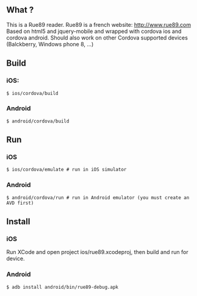 ## What ?

This is a Rue89 reader. Rue89 is a french website: http://www.rue89.com
Based on html5 and jquery-mobile and wrapped with cordova ios and cordova android. Should also work on other Cordova supported devices (Balckberry, Windows phone 8, ...)

## Build
### iOS:

    $ ios/cordova/build

### Android

    $ android/cordova/build

## Run
### iOS

    $ ios/cordova/emulate # run in iOS simulator

### Android

    $ android/cordova/run # run in Android emulator (you must create an AVD first)

## Install
### iOS

Run XCode and open project ios/rue89.xcodeproj, then build and run for device.

### Android

    $ adb install android/bin/rue89-debug.apk

